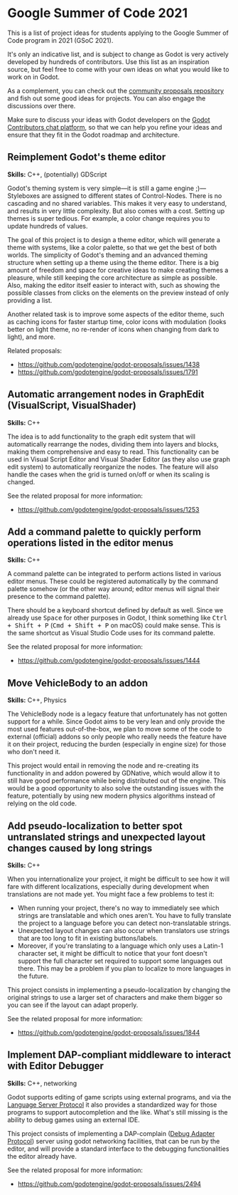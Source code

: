 # Google Summer of Code 2021

This is a list of project ideas for students applying to the Google Summer
of Code program in 2021 (GSoC 2021).

It's only an indicative list, and is subject to change as Godot is very
actively developed by hundreds of contributors. Use this list as an
inspiration source, but feel free to come with your own ideas on what you
would like to work on in Godot.

As a complement, you can check out the [community proposals repository](https://github.com/godotengine/godot-proposals)
and fish out some good ideas for projects. You can also engage the discussions over there.

Make sure to discuss your ideas with Godot developers on the [Godot Contributors chat platform](https://chat.godotengine.org),
so that we can help you refine your ideas and ensure that they fit in the Godot roadmap and architecture.

## Reimplement Godot's theme editor

**Skills:** C++, (potentially) GDScript

Godot's theming system is very simple—it is still a game engine ;)—Styleboxes are assigned to different states of Control-Nodes. There is no cascading and no shared variables. This makes it very easy to understand, and results in very little complexity. But also comes with a cost. Setting up themes is super tedious. For example, a color change requires you to update hundreds of values.

The goal of this project is to design a theme editor, which will generate a theme with systems, like a color palette, so that we get the best of both worlds. The simplicity of Godot's theming and an advanced theming structure when setting up a theme using the theme editor. There is a big amount of freedom and space for creative ideas to make creating themes a pleasure, while still keeping the core architecture as simple as possible. Also, making the editor itself easier to interact with, such as showing the possible classes from clicks on the elements on the preview instead of only providing a list.

Another related task is to improve some aspects of the editor theme, such as caching icons for faster startup time, color icons with modulation (looks better on light theme, no re-render of icons when changing from dark to light), and more.

Related proposals:
- https://github.com/godotengine/godot-proposals/issues/1438
- https://github.com/godotengine/godot-proposals/issues/1791

## Automatic arrangement nodes in GraphEdit (VisualScript, VisualShader)

**Skills:** C++

The idea is to add functionality to the graph edit system that will automatically rearrange the nodes, dividing them into layers and blocks, making them comprehensive and easy to read. This functionality can be used in Visual Script Editor and Visual Shader Editor (as they also use graph edit system) to automatically reorganize the nodes. The feature will also handle the cases when the grid is turned on/off or when its scaling is changed.

See the related proposal for more information:

- https://github.com/godotengine/godot-proposals/issues/1253

## Add a command palette to quickly perform operations listed in the editor menus

**Skills:** C++

A command palette can be integrated to perform actions listed in various editor menus. These could be registered automatically by the command palette somehow (or the other way around; editor menus will signal their presence to the command palette).

There should be a keyboard shortcut defined by default as well. Since we already use <kbd>Space</kbd> for other purposes in Godot, I think something like <kbd>Ctrl + Shift + P</kbd> (<kbd>Cmd + Shift + P</kbd> on macOS) could make sense. This is the same shortcut as Visual Studio Code uses for its command palette.

See the related proposal for more information:

- https://github.com/godotengine/godot-proposals/issues/1444

## Move VehicleBody to an addon

**Skills:** C++, Physics

The VehicleBody node is a legacy feature that unfortunately has not gotten support for a while. Since Godot aims to be very lean and only provide the most used features out-of-the-box, we plan to move some of the code to external (official) addons so only people who really needs the feature have it on their project, reducing the burden (especially in engine size) for those who don't need it.

This project would entail in removing the node and re-creating its functionality in and addon powered by GDNative, which would allow it to still have good performance while being distributed out of the engine. This would be a good opportunity to also solve the outstanding issues with the feature, potentially by using new modern physics algorithms instead of relying on the old code.

## Add pseudo-localization to better spot untranslated strings and unexpected layout changes caused by long strings

**Skills:** C++

When you internationalize your project, it might be difficult to see how it will fare with different localizations, especially during development when translations are not made yet. You might face a few problems to test it:

- When running your project, there's no way to immediately see which strings are translatable and which ones aren't. You have to fully translate the project to a language before you can detect non-translatable strings.
- Unexpected layout changes can also occur when translators use strings that are too long to fit in existing buttons/labels.
- Moreover, if you're translating to a language which only uses a Latin-1 character set, it might be difficult to notice that your font doesn't support the full character set required to support some languages out there. This may be a problem if you plan to localize to more languages in the future.

This project consists in implementing a pseudo-localization by changing the original strings to use a larger set of characters and make them bigger so you can see if the layout can adapt properly.

See the related proposal for more information:

- https://github.com/godotengine/godot-proposals/issues/1844


## Implement DAP-compliant middleware to interact with Editor Debugger

**Skills:** C++, networking 

Godot supports editing of game scripts using external programs, and via the [Language Server Protocol](https://microsoft.github.io/language-server-protocol/) it also provides a standardized way for those programs to support autocompletion and the like. What's still missing is the ability to debug games using an external IDE.

This project consists of implementing a DAP-complain ([Debug Adapter Protocol](https://microsoft.github.io/debug-adapter-protocol/)) server using godot networking facilities, that can be run by the editor, and will provide a standard interface to the debugging functionalities the editor already have.

See the related proposal for more information:

- https://github.com/godotengine/godot-proposals/issues/2494
